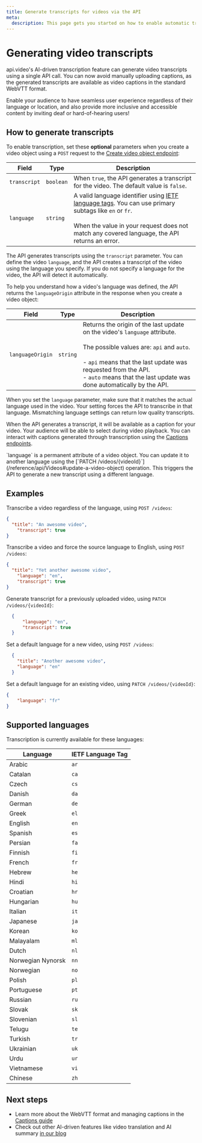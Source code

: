 ```yaml
---
title: Generate transcripts for videos via the API
meta:
  description: This page gets you started on how to enable automatic transcription for videos in multiple languages using the Videos endpoint.
---
```


# Generating video transcripts

api.video's AI-driven transcription feature can generate video transcripts using a single API call. You can now avoid manually uploading captions, as the generated transcripts are available as video captions in the standard WebVTT format. 

Enable your audience to have seamless user experience regardless of their language or location, and also provide more inclusive and accessible content by inviting deaf or hard-of-hearing users!

## How to generate transcripts

To enable transcription, set these **optional** parameters when you create a video object using a `POST` request to the [Create video object endpoint](/reference/api/Videos#create-a-video-object):

| Field        | Type      | Description                                                                                                                                                                                        |
|--------------|-----------|----------------------------------------------------------------------------------------------------------------------------------------------------------------------------------------------------|
| `transcript` | `boolean` | When `true`, the API generates a transcript for the video. The default value is `false`.                                                                                                           |
| `language`   | `string`  | A valid language identifier using [IETF language tags](https://en.wikipedia.org/wiki/IETF_language_tag). You can use primary subtags like `en` or `fr`.<br/><br/>When the value in your request does not match any covered language, the API returns an error. |

The API generates transcripts using the `transcript` parameter. You can define the video `language`, and the API creates a transcript of the video using the language you specify. If you do not specify a language for the video, the API will detect it automatically. 

To help you understand how a video's language was defined, the API returns the `languageOrigin` attribute in the response when you create a video object:

| Field        | Type      | Description                                                                                                                                                                                        |
|--------------|-----------|----------------------------------------------------------------------------------------------------------------------------------------------------------------------------------------------------|
| `languageOrigin` | `string` | Returns the origin of the last update on the video's `language` attribute.<br/><br/>The possible values are: `api` and `auto`.<br/><br/>- `api` means that the last update was requested from the API.<br/>- `auto` means that the last update was done automatically by the API. |


<Callout pad="2" type="info">

When you set the `language` parameter, make sure that it matches the actual language used in the video. Your setting forces the API to transcribe in that language. Mismatching language settings can return low quality transcripts.
</Callout>

When the API generates a transcript, it will be available as a caption for your video. Your audience will be able to select during video playback. You can interact with captions generated through transcription using the [Captions endpoints](/reference/api/Captions).

<Callout pad="2" type="info">
`language` is a permanent attribute of a video object. You can update it to another language using the [`PATCH /videos/{videoId}`](/reference/api/Videos#update-a-video-object) operation. This triggers the API to generate a new transcript using a different language.
</Callout>

## Examples

Transcribe a video regardless of the language, using `POST /videos`:

  ```json
  {
    "title": "An awesome video",
	  "transcript": true
  }
  ```

Transcribe a video and force the source language to English, using `POST /videos`:

  ```json
  {
    "title": "Yet another awesome video",
	  "language": "en",
	  "transcript": true
  }
```

Generate transcript for a previously uploaded video, using `PATCH /videos/{videoId}`:

```json
  {
	  "language": "en",
	  "transcript": true
  }
```

Set a default language for a new video, using `POST /videos`:

```json
  {
    "title": "Another awesome video",
    "language": "en"
  }
```

Set a default language for an existing video, using `PATCH /videos/{videoId}`:

```json
{
	"language": "fr"
}
```

## Supported languages

Transcription is currently available for these languages:

| Language | IETF Language Tag |
|----------|-------------------|
| Arabic | `ar` |
| Catalan | `ca` |
| Czech | `cs` |
| Danish | `da` |
| German | `de` |
| Greek | `el` |
| English | `en` |
| Spanish | `es` |
| Persian | `fa` |
| Finnish | `fi` |
| French | `fr` |
| Hebrew | `he` |
| Hindi | `hi` |
| Croatian | `hr` |
| Hungarian | `hu` |
| Italian | `it` |
| Japanese | `ja` |
| Korean | `ko` |
| Malayalam | `ml` |
| Dutch | `nl` |
| Norwegian Nynorsk | `nn` |
| Norwegian | `no` |
| Polish | `pl` |
| Portuguese | `pt` |
| Russian | `ru` |
| Slovak | `sk` |
| Slovenian | `sl` |
| Telugu | `te` |
| Turkish | `tr` |
| Ukrainian | `uk` |
| Urdu | `ur` |
| Vietnamese | `vi` |
| Chinese | `zh` |

## Next steps

- Learn more about the WebVTT format and managing captions in the [Captions guide](/vod/add-captions)
- Check out other AI-driven features like video translation and AI summary [in our blog](https://api.video/blog/product-updates/ai-video-features/)